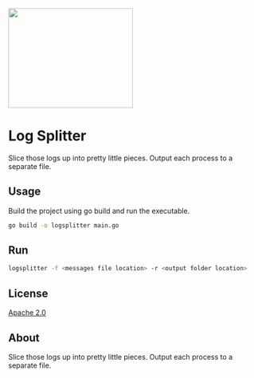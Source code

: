 <img src="https://blenderartists.org/uploads/default/original/3X/8/3/8326fd687abb0b498f4f6f85cddaf6d29bb56a43.jpg" width="250" height="200" />

# Log Splitter

Slice those logs up into pretty little pieces. Output each process to a separate file.

## Usage

Build the project using go build and run the executable.

```bash
go build -o logsplitter main.go
```

## Run

```bash
logsplitter -f <messages file location> -r <output folder location>
```

## License

[Apache 2.0](https://www.apache.org/licenses/LICENSE-2.0)

<!-- About section on github -->

## About

Slice those logs up into pretty little pieces. Output each process to a separate file.
